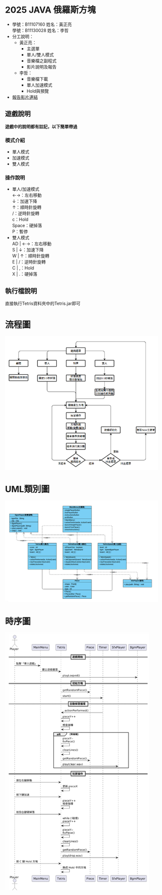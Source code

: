 # 2025 JAVA 俄羅斯方塊
- 學號：B11107160 姓名：黃正亮  
學號：B11130028 姓名：李哲
- 分工說明：  
  - 黃正亮：  
    - 主選單
    - 單人/雙人模式
    - 音樂檔之副程式
    - 影片說明及報告
  - 李哲：  
    - 音樂檔下載
    - 單人加速模式
    - Hold與預覽
- [報告影片連結](https://youtu.be/C0phs0lIFFk)
## 遊戲說明
**遊戲中的說明都有註記，以下簡單帶過**
### 模式介紹
- 單人模式
- 加速模式
- 雙人模式
### 操作說明
- 單人/加速模式  
←→：左右移動  
↓：加速下降  
↑：順時針旋轉  
/：逆時針旋轉  
c：Hold  
Space：硬掉落  
P：暫停  
- 雙人模式  
AD | ←→：左右移動  
S | ↓：加速下降  
W | ↑：順時針旋轉  
E | /：逆時針旋轉  
C | ,：Hold  
X | .：硬掉落
## 執行檔說明
直接執行Tetris資料夾中的Tetris.jar即可

# 流程圖

![](img/核心流程圖.png)

# UML類別圖

![](img/UML類別圖.png)

# 時序圖

![](img/時序圖.png)